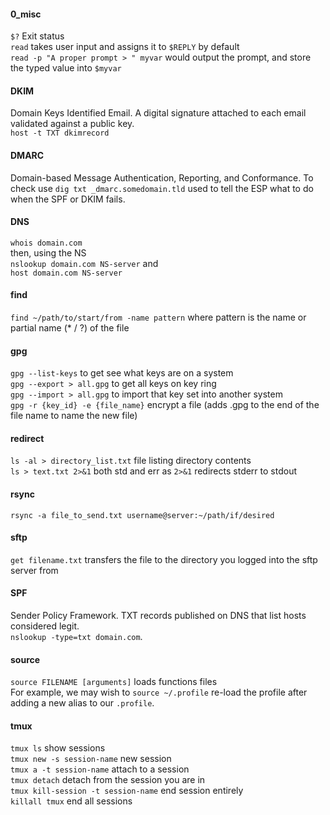 #### 0_misc

`$?` Exit status  
`read` takes user input and assigns it to `$REPLY` by default  
`read -p "A proper prompt > " myvar` would output the prompt, and store the typed value into `$myvar`

#### DKIM  

Domain Keys Identified Email. A digital signature attached to each email validated against a public key.  
`host -t TXT dkimrecord`  

#### DMARC  

Domain-based Message Authentication, Reporting, and Conformance. To check use `dig txt _dmarc.somedomain.tld` used to tell the ESP what to do when the SPF or DKIM fails.

#### DNS

`whois domain.com`  
then, using the NS  
`nslookup domain.com NS-server` and  
`host domain.com NS-server`  

#### find
`find ~/path/to/start/from -name pattern` where pattern is the name or partial name (* / ?) of the file

#### gpg  
`gpg --list-keys`  to get see what keys are on a system  
`gpg --export > all.gpg` to get all keys on key ring  
`gpg --import > all.gpg` to import that key set into another system  
`gpg -r {key_id} -e {file_name}` encrypt a file (adds .gpg to the end of the file name to name the new file)   

#### redirect  
`ls -al > directory_list.txt` file listing directory contents  
`ls > text.txt 2>&1` both std and err as `2>&1` redirects stderr to stdout

#### rsync  
`rsync -a file_to_send.txt username@server:~/path/if/desired`  

#### sftp  

`get filename.txt` transfers the file to the directory you logged into the sftp server from  

#### SPF  

Sender Policy Framework.  TXT records published on DNS that list hosts considered legit.  
`nslookup -type=txt domain.com`.  

#### source  

`source FILENAME [arguments]`  loads functions files  
For example, we may wish to `source ~/.profile`  re-load the profile after adding a new alias to our `.profile`.  

#### tmux  
`tmux ls` show sessions  
`tmux new -s session-name` new session  
`tmux a -t session-name` attach to a session  
`tmux detach`  detach from the session you are in  
`tmux kill-session -t session-name` end session entirely  
`killall tmux` end all sessions  

